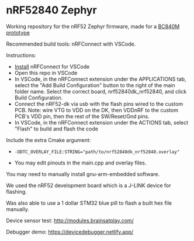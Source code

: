 # nRF52840 Zephyr
Working repository for the nRF52 Zephyr firmware, made for a [BC840M prototype](https://github.com/moothyknight/nRF52-Biosensing-Boards)

Recommended build tools: nRFConnect with VSCode. 

Instructions:
- [Install](https://nrfconnect.github.io/vscode-nrf-connect/) nRFConnect for VSCode
- Open this repo in VSCode
- In VSCode, in the nRFConnect extension under the APPLICATIONS tab, select the "Add Build Configuration" button to the right of the main folder name. Select the correct board, nrf52840dk_nrf52840, and click Build Configuration.
- Connect the nRF52-dk via usb with the flash pins wired to the custom PCB. Note: wire VTG to VDD on the DK, then VDDnRF to the custom PCB's VDD pin, then the rest of the SW/Reset/Gnd pins.
- In VSCode, in the nRFConnect extension under the ACTIONS tab, select "Flash" to build and flash the code

Include the extra Cmake argument:
- `-DDTC_OVERLAY_FILE:STRING="path/to/nrf52840dk_nrf52840.overlay"`

- You may edit pinouts in the main.cpp and overlay files.

You may need to manually install gnu-arm-embedded software. 

We used the nRF52 development board which is a J-LINK device for flashing. 

Was also able to use a 1 dollar STM32 blue pill to flash a built hex file manually. 

Device sensor test: http://modules.brainsatplay.com/

Debugger demo: https://devicedebugger.netlify.app/ 

